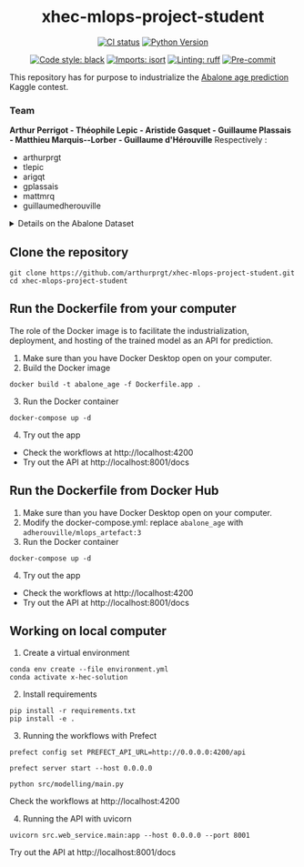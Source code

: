 <div align="center">

# xhec-mlops-project-student

[![CI status](https://github.com/artefactory/xhec-mlops-project-student/actions/workflows/ci.yaml/badge.svg)](https://github.com/artefactory/xhec-mlops-project-student/actions/workflows/ci.yaml?query=branch%3Amaster)
[![Python Version](https://img.shields.io/badge/python-3.9%20%7C%203.10-blue.svg)]()

[![Code style: black](https://img.shields.io/badge/code%20style-black-000000.svg)](https://github.com/psf/black)
[![Imports: isort](https://img.shields.io/badge/%20imports-isort-%231674b1?style=flat&labelColor=ef8336)](https://pycqa.github.io/isort/)
[![Linting: ruff](https://img.shields.io/endpoint?url=https://raw.githubusercontent.com/charliermarsh/ruff/main/assets/badge/v2.json)](https://github.com/astral-sh/ruff)
[![Pre-commit](https://img.shields.io/badge/pre--commit-enabled-informational?logo=pre-commit&logoColor=white)](https://github.com/artefactory/xhec-mlops-project-student/blob/main/.pre-commit-config.yaml)
</div>

This repository has for purpose to industrialize the [Abalone age prediction](https://www.kaggle.com/datasets/rodolfomendes/abalone-dataset) Kaggle contest.

### Team
**Arthur Perrigot - Théophile Lepic - Aristide Gasquet - Guillaume Plassais - Matthieu Marquis--Lorber - Guillaume d'Hérouville**
Respectively :
 - arthurprgt
 - tlepic
 - arigqt
 - gplassais
 - mattmrq
 - guillaumedherouville

<details>
<summary>Details on the Abalone Dataset</summary>

The age of abalone is determined by cutting the shell through the cone, staining it, and counting the number of rings through a microscope -- a boring and time-consuming task. Other measurements, which are easier to obtain, are used to predict the age.

**Goal**: predict the age of abalone (column "Rings") from physical measurements ("Shell weight", "Diameter", etc...)

</details>

## Clone the repository
```
git clone https://github.com/arthurprgt/xhec-mlops-project-student.git
cd xhec-mlops-project-student
```

## Run the Dockerfile from your computer

The role of the Docker image is to facilitate the industrialization, deployment, and hosting of the trained model as an API for prediction.

1. Make sure than you have Docker Desktop open on your computer.
2. Build the Docker image
```
docker build -t abalone_age -f Dockerfile.app .
```
3. Run the Docker container
```
docker-compose up -d
```
4. Try out the app
  - Check the workflows at http://localhost:4200
  - Try out the API at http://localhost:8001/docs


## Run the Dockerfile from Docker Hub

1. Make sure than you have Docker Desktop open on your computer.
2. Modify the docker-compose.yml: replace `abalone_age` with `adherouville/mlops_artefact:3`
3. Run the Docker container
```
docker-compose up -d
```
4. Try out the app
  - Check the workflows at http://localhost:4200
  - Try out the API at http://localhost:8001/docs


## Working on local computer

1. Create a virtual environment
```
conda env create --file environment.yml
conda activate x-hec-solution
```
2. Install requirements
```
pip install -r requirements.txt
pip install -e .
```
3. Running the workflows with Prefect
```
prefect config set PREFECT_API_URL=http://0.0.0.0:4200/api
```
```
prefect server start --host 0.0.0.0
```
```
python src/modelling/main.py
```
Check the workflows at http://localhost:4200

4. Running the API with uvicorn
```
uvicorn src.web_service.main:app --host 0.0.0.0 --port 8001
```
Try out the API at http://localhost:8001/docs
